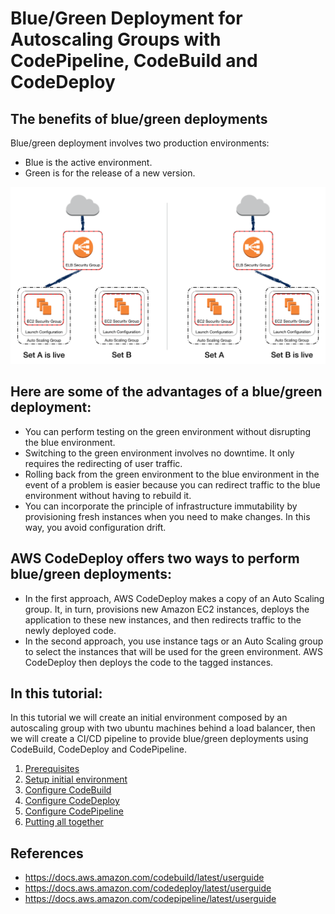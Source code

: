 # Blue/Green Deployment for Autoscaling Groups with CodePipeline, CodeBuild and CodeDeploy

## The benefits of blue/green deployments

Blue/green deployment involves two production environments:

 - Blue is the active environment.
 - Green is for the release of a new version.

<kbd>
  <img src="/doc/images/00-00-blue-green-ec2-01.png" width="600">
</kbd>
 
## Here are some of the advantages of a blue/green deployment:

 - You can perform testing on the green environment without disrupting the blue environment.
 - Switching to the green environment involves no downtime. It only requires the redirecting of user traffic.
 - Rolling back from the green environment to the blue environment in the event of a problem is easier because you can redirect traffic to the blue environment without having to rebuild it.
 - You can incorporate the principle of infrastructure immutability by provisioning fresh instances when you need to make changes. In this way, you avoid configuration drift.

## AWS CodeDeploy offers two ways to perform blue/green deployments:

 - In the first approach, AWS CodeDeploy makes a copy of an Auto Scaling group. It, in turn, provisions new Amazon EC2 instances, deploys the application to these new instances, and then redirects traffic to the newly deployed code.
 - In the second approach, you use instance tags or an Auto Scaling group to select the instances that will be used for the green environment. AWS CodeDeploy then deploys the code to the tagged instances.

## In this tutorial:

In this tutorial we will create an initial environment composed by an autoscaling group with two ubuntu machines behind a load balancer, then we will create a CI/CD pipeline to provide blue/green deployments using CodeBuild, CodeDeploy and CodePipeline. 

 1. [Prerequisites](/doc/1-prerequisites.md)
 2. [Setup initial environment](/doc/2-setup-initial-environment.md)
 3. [Configure CodeBuild](/doc/3-configure-codebuild.md)
 4. [Configure CodeDeploy](/doc/4-configure-codedeploy.md)
 5. [Configure CodePipeline](/doc/5-configure-codepipeline.md)
 6. [Putting all together](/doc/6-putting-all-together.md)

## References

 - https://docs.aws.amazon.com/codebuild/latest/userguide
 - https://docs.aws.amazon.com/codedeploy/latest/userguide
 - https://docs.aws.amazon.com/codepipeline/latest/userguide

